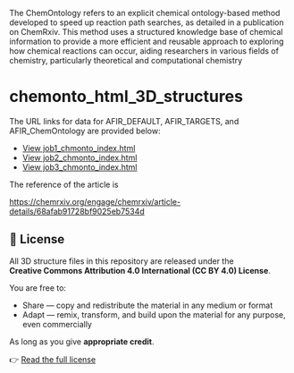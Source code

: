 The ChemOntology refers to an explicit chemical ontology-based method developed to speed up reaction path searches, 
as detailed in a publication on ChemRxiv. This method uses a structured knowledge base of chemical information to provide a more efficient and reusable approach to exploring how chemical reactions can occur, 
aiding researchers in various fields of chemistry, particularly theoretical and computational chemistry


# chemonto_html_3D_structures
The URL links for data for AFIR_DEFAULT, AFIR_TARGETS, and AFIR_ChemOntology are provided below: 

- [View job1_chmonto_index.html](https://rawcdn.githack.com/ChemOntology-AFIR/chemonto_html_3D_structures/main/job1_default_index.html)
- [View job2_chmonto_index.html](https://rawcdn.githack.com/ChemOntology-AFIR/chemonto_html_3D_structures/main/job2_targets_index.html)
- [View job3_chmonto_index.html](https://rawcdn.githack.com/ChemOntology-AFIR/chemonto_html_3D_structures/main/job3_chmonto_index.html)

The  reference of the article is

https://chemrxiv.org/engage/chemrxiv/article-details/68afab91728bf9025eb7534d

## 📜 License

All 3D structure files in this repository are released under the  
**Creative Commons Attribution 4.0 International (CC BY 4.0) License**.  

You are free to:  
- Share — copy and redistribute the material in any medium or format  
- Adapt — remix, transform, and build upon the material for any purpose, even commercially  

As long as you give **appropriate credit**.  

👉 [Read the full license](LICENSE) 
